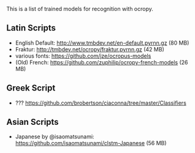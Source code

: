 This is a list of trained models for recognition with ocropy. 

## Latin Scripts
 * English Default: http://www.tmbdev.net/en-default.pyrnn.gz (80 MB)
 * Fraktur: http://tmbdev.net/ocropy/fraktur.pyrnn.gz (42 MB)
 * various fonts: https://github.com/jze/ocropus-models
 * (Old) French: https://github.com/zuphilip/ocropy-french-models (26 MB)

## Greek Script
 * ??? https://github.com/brobertson/ciaconna/tree/master/Classifiers

## Asian Scripts
 * Japanese by @isaomatsunami: https://github.com/isaomatsunami/clstm-Japanese (56 MB)
